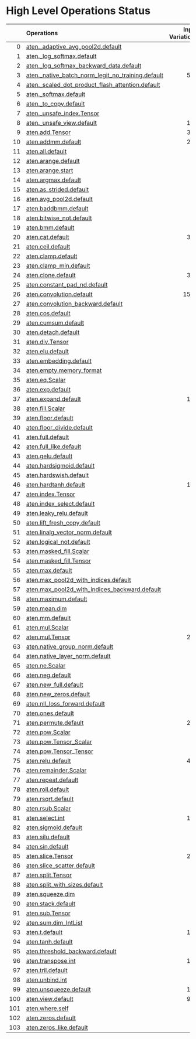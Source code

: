 # High Level Operations Status
|     | Operations                                                                                                           |   Input Variations |   Converted |   Removed |   Fallback | Completed   |   Score |
|----:|:---------------------------------------------------------------------------------------------------------------------|-------------------:|------------:|----------:|-----------:|:------------|--------:|
|   0 | [aten._adaptive_avg_pool2d.default](operations/aten._adaptive_avg_pool2d.default.md)                                 |                  1 |           1 |         0 |          0 | ✅          |    1    |
|   1 | [aten._log_softmax.default](operations/aten._log_softmax.default.md)                                                 |                  2 |           2 |         0 |          0 | ✅          |    1    |
|   2 | [aten._log_softmax_backward_data.default](operations/aten._log_softmax_backward_data.default.md)                     |                  1 |           0 |         0 |          0 | ✘           |    0    |
|   3 | [aten._native_batch_norm_legit_no_training.default](operations/aten._native_batch_norm_legit_no_training.default.md) |                570 |           0 |         0 |          0 | ✘           |    0    |
|   4 | [aten._scaled_dot_product_flash_attention.default](operations/aten._scaled_dot_product_flash_attention.default.md)   |                 13 |           0 |         0 |          0 | ✘           |    0    |
|   5 | [aten._softmax.default](operations/aten._softmax.default.md)                                                         |                 47 |          39 |         0 |          0 | 🚧          |    0.83 |
|   6 | [aten._to_copy.default](operations/aten._to_copy.default.md)                                                         |                 62 |           0 |        10 |          0 | 🚧          |    0.16 |
|   7 | [aten._unsafe_index.Tensor](operations/aten._unsafe_index.Tensor.md)                                                 |                 37 |           0 |         0 |          0 | ✘           |    0    |
|   8 | [aten._unsafe_view.default](operations/aten._unsafe_view.default.md)                                                 |                119 |         103 |         0 |          0 | 🚧          |    0.87 |
|   9 | [aten.add.Tensor](operations/aten.add.Tensor.md)                                                                     |                382 |         287 |         0 |          0 | 🚧          |    0.75 |
|  10 | [aten.addmm.default](operations/aten.addmm.default.md)                                                               |                258 |         235 |         0 |          0 | 🚧          |    0.91 |
|  11 | [aten.all.default](operations/aten.all.default.md)                                                                   |                  1 |           0 |         0 |          0 | ✘           |    0    |
|  12 | [aten.arange.default](operations/aten.arange.default.md)                                                             |                 34 |           0 |         0 |          0 | ✘           |    0    |
|  13 | [aten.arange.start](operations/aten.arange.start.md)                                                                 |                 24 |           0 |         0 |          0 | ✘           |    0    |
|  14 | [aten.argmax.default](operations/aten.argmax.default.md)                                                             |                  2 |           0 |         0 |          0 | ✘           |    0    |
|  15 | [aten.as_strided.default](operations/aten.as_strided.default.md)                                                     |                  2 |           0 |         0 |          0 | ✘           |    0    |
|  16 | [aten.avg_pool2d.default](operations/aten.avg_pool2d.default.md)                                                     |                 16 |           0 |         0 |          0 | ✘           |    0    |
|  17 | [aten.baddbmm.default](operations/aten.baddbmm.default.md)                                                           |                  3 |           1 |         0 |          0 | 🚧          |    0.33 |
|  18 | [aten.bitwise_not.default](operations/aten.bitwise_not.default.md)                                                   |                  1 |           0 |         0 |          0 | ✘           |    0    |
|  19 | [aten.bmm.default](operations/aten.bmm.default.md)                                                                   |                 94 |          79 |         0 |          0 | 🚧          |    0.84 |
|  20 | [aten.cat.default](operations/aten.cat.default.md)                                                                   |                388 |           0 |         0 |          0 | ✘           |    0    |
|  21 | [aten.ceil.default](operations/aten.ceil.default.md)                                                                 |                 14 |           0 |         0 |          0 | ✘           |    0    |
|  22 | [aten.clamp.default](operations/aten.clamp.default.md)                                                               |                 54 |          43 |         0 |          0 | 🚧          |    0.8  |
|  23 | [aten.clamp_min.default](operations/aten.clamp_min.default.md)                                                       |                  9 |           0 |         0 |          0 | ✘           |    0    |
|  24 | [aten.clone.default](operations/aten.clone.default.md)                                                               |                348 |         312 |         0 |          0 | 🚧          |    0.9  |
|  25 | [aten.constant_pad_nd.default](operations/aten.constant_pad_nd.default.md)                                           |                 41 |          30 |         0 |          0 | 🚧          |    0.73 |
|  26 | [aten.convolution.default](operations/aten.convolution.default.md)                                                   |               1575 |           0 |         0 |          0 | ✘           |    0    |
|  27 | [aten.convolution_backward.default](operations/aten.convolution_backward.default.md)                                 |                  2 |           0 |         0 |          0 | ✘           |    0    |
|  28 | [aten.cos.default](operations/aten.cos.default.md)                                                                   |                  2 |           1 |         0 |          0 | 🚧          |    0.5  |
|  29 | [aten.cumsum.default](operations/aten.cumsum.default.md)                                                             |                  4 |           0 |         0 |          0 | ✘           |    0    |
|  30 | [aten.detach.default](operations/aten.detach.default.md)                                                             |                  5 |           0 |         0 |          0 | ✘           |    0    |
|  31 | [aten.div.Tensor](operations/aten.div.Tensor.md)                                                                     |                 71 |          34 |         0 |          0 | 🚧          |    0.48 |
|  32 | [aten.elu.default](operations/aten.elu.default.md)                                                                   |                  1 |           0 |         0 |          0 | ✘           |    0    |
|  33 | [aten.embedding.default](operations/aten.embedding.default.md)                                                       |                 34 |           5 |         0 |          0 | 🚧          |    0.15 |
|  34 | [aten.empty.memory_format](operations/aten.empty.memory_format.md)                                                   |                  2 |           0 |         0 |          0 | ✘           |    0    |
|  35 | [aten.eq.Scalar](operations/aten.eq.Scalar.md)                                                                       |                  9 |           3 |         0 |          0 | 🚧          |    0.33 |
|  36 | [aten.exp.default](operations/aten.exp.default.md)                                                                   |                 13 |          10 |         0 |          0 | 🚧          |    0.77 |
|  37 | [aten.expand.default](operations/aten.expand.default.md)                                                             |                186 |          14 |        13 |          0 | 🚧          |    0.15 |
|  38 | [aten.fill.Scalar](operations/aten.fill.Scalar.md)                                                                   |                  7 |           0 |         0 |          0 | ✘           |    0    |
|  39 | [aten.floor.default](operations/aten.floor.default.md)                                                               |                  2 |           2 |         0 |          0 | ✅          |    1    |
|  40 | [aten.floor_divide.default](operations/aten.floor_divide.default.md)                                                 |                  1 |           0 |         0 |          0 | ✘           |    0    |
|  41 | [aten.full.default](operations/aten.full.default.md)                                                                 |                  5 |           3 |         0 |          0 | 🚧          |    0.6  |
|  42 | [aten.full_like.default](operations/aten.full_like.default.md)                                                       |                  1 |           0 |         0 |          0 | ✘           |    0    |
|  43 | [aten.gelu.default](operations/aten.gelu.default.md)                                                                 |                 49 |          44 |         0 |          0 | 🚧          |    0.9  |
|  44 | [aten.hardsigmoid.default](operations/aten.hardsigmoid.default.md)                                                   |                 15 |           0 |         0 |          0 | ✘           |    0    |
|  45 | [aten.hardswish.default](operations/aten.hardswish.default.md)                                                       |                 27 |           0 |         0 |          0 | ✘           |    0    |
|  46 | [aten.hardtanh.default](operations/aten.hardtanh.default.md)                                                         |                112 |           0 |         0 |          0 | ✘           |    0    |
|  47 | [aten.index.Tensor](operations/aten.index.Tensor.md)                                                                 |                 22 |           0 |         0 |          0 | ✘           |    0    |
|  48 | [aten.index_select.default](operations/aten.index_select.default.md)                                                 |                  1 |           0 |         0 |          0 | ✘           |    0    |
|  49 | [aten.leaky_relu.default](operations/aten.leaky_relu.default.md)                                                     |                 13 |          13 |         0 |          0 | ✅          |    1    |
|  50 | [aten.lift_fresh_copy.default](operations/aten.lift_fresh_copy.default.md)                                           |                  1 |           0 |         0 |          0 | ✘           |    0    |
|  51 | [aten.linalg_vector_norm.default](operations/aten.linalg_vector_norm.default.md)                                     |                 11 |           0 |         0 |          0 | ✘           |    0    |
|  52 | [aten.logical_not.default](operations/aten.logical_not.default.md)                                                   |                  1 |           0 |         0 |          0 | ✘           |    0    |
|  53 | [aten.masked_fill.Scalar](operations/aten.masked_fill.Scalar.md)                                                     |                 18 |          16 |         0 |          0 | 🚧          |    0.89 |
|  54 | [aten.masked_fill.Tensor](operations/aten.masked_fill.Tensor.md)                                                     |                  1 |           0 |         0 |          0 | ✘           |    0    |
|  55 | [aten.max.default](operations/aten.max.default.md)                                                                   |                  2 |           0 |         0 |          0 | ✘           |    0    |
|  56 | [aten.max_pool2d_with_indices.default](operations/aten.max_pool2d_with_indices.default.md)                           |                 45 |           0 |         0 |          0 | ✘           |    0    |
|  57 | [aten.max_pool2d_with_indices_backward.default](operations/aten.max_pool2d_with_indices_backward.default.md)         |                  1 |           0 |         0 |          0 | ✘           |    0    |
|  58 | [aten.maximum.default](operations/aten.maximum.default.md)                                                           |                  1 |           1 |         0 |          0 | ✅          |    1    |
|  59 | [aten.mean.dim](operations/aten.mean.dim.md)                                                                         |                 80 |          80 |         0 |          0 | ✅          |    1    |
|  60 | [aten.mm.default](operations/aten.mm.default.md)                                                                     |                 51 |          43 |         0 |          0 | 🚧          |    0.84 |
|  61 | [aten.mul.Scalar](operations/aten.mul.Scalar.md)                                                                     |                  2 |           0 |         0 |          0 | ✘           |    0    |
|  62 | [aten.mul.Tensor](operations/aten.mul.Tensor.md)                                                                     |                296 |         213 |         0 |          0 | 🚧          |    0.72 |
|  63 | [aten.native_group_norm.default](operations/aten.native_group_norm.default.md)                                       |                 23 |           0 |         0 |          0 | ✘           |    0    |
|  64 | [aten.native_layer_norm.default](operations/aten.native_layer_norm.default.md)                                       |                 76 |          70 |         0 |          0 | 🚧          |    0.92 |
|  65 | [aten.ne.Scalar](operations/aten.ne.Scalar.md)                                                                       |                  7 |           3 |         0 |          0 | 🚧          |    0.43 |
|  66 | [aten.neg.default](operations/aten.neg.default.md)                                                                   |                  2 |           0 |         0 |          0 | ✘           |    0    |
|  67 | [aten.new_full.default](operations/aten.new_full.default.md)                                                         |                  3 |           0 |         0 |          0 | ✘           |    0    |
|  68 | [aten.new_zeros.default](operations/aten.new_zeros.default.md)                                                       |                 13 |           0 |         0 |          0 | ✘           |    0    |
|  69 | [aten.nll_loss_forward.default](operations/aten.nll_loss_forward.default.md)                                         |                  1 |           0 |         0 |          0 | ✘           |    0    |
|  70 | [aten.ones.default](operations/aten.ones.default.md)                                                                 |                  2 |           0 |         0 |          0 | ✘           |    0    |
|  71 | [aten.permute.default](operations/aten.permute.default.md)                                                           |                213 |         183 |         0 |          0 | 🚧          |    0.86 |
|  72 | [aten.pow.Scalar](operations/aten.pow.Scalar.md)                                                                     |                  1 |           0 |         0 |          0 | ✘           |    0    |
|  73 | [aten.pow.Tensor_Scalar](operations/aten.pow.Tensor_Scalar.md)                                                       |                 10 |           6 |         0 |          0 | 🚧          |    0.6  |
|  74 | [aten.pow.Tensor_Tensor](operations/aten.pow.Tensor_Tensor.md)                                                       |                  1 |           0 |         0 |          0 | ✘           |    0    |
|  75 | [aten.relu.default](operations/aten.relu.default.md)                                                                 |                419 |         389 |         0 |          0 | 🚧          |    0.93 |
|  76 | [aten.remainder.Scalar](operations/aten.remainder.Scalar.md)                                                         |                  1 |           0 |         0 |          0 | ✘           |    0    |
|  77 | [aten.repeat.default](operations/aten.repeat.default.md)                                                             |                 12 |           8 |         1 |          0 | 🚧          |    0.75 |
|  78 | [aten.roll.default](operations/aten.roll.default.md)                                                                 |                 24 |           0 |         0 |          0 | ✘           |    0    |
|  79 | [aten.rsqrt.default](operations/aten.rsqrt.default.md)                                                               |                  6 |           0 |         0 |          0 | ✘           |    0    |
|  80 | [aten.rsub.Scalar](operations/aten.rsub.Scalar.md)                                                                   |                 34 |           9 |         0 |          0 | 🚧          |    0.26 |
|  81 | [aten.select.int](operations/aten.select.int.md)                                                                     |                111 |           0 |         0 |          0 | ✘           |    0    |
|  82 | [aten.sigmoid.default](operations/aten.sigmoid.default.md)                                                           |                 57 |          53 |         0 |          0 | 🚧          |    0.93 |
|  83 | [aten.silu.default](operations/aten.silu.default.md)                                                                 |                 27 |          16 |         0 |          0 | 🚧          |    0.59 |
|  84 | [aten.sin.default](operations/aten.sin.default.md)                                                                   |                  2 |           1 |         0 |          0 | 🚧          |    0.5  |
|  85 | [aten.slice.Tensor](operations/aten.slice.Tensor.md)                                                                 |                292 |          23 |        22 |          0 | 🚧          |    0.15 |
|  86 | [aten.slice_scatter.default](operations/aten.slice_scatter.default.md)                                               |                 18 |           0 |         0 |          0 | ✘           |    0    |
|  87 | [aten.split.Tensor](operations/aten.split.Tensor.md)                                                                 |                 10 |           7 |         0 |          0 | 🚧          |    0.7  |
|  88 | [aten.split_with_sizes.default](operations/aten.split_with_sizes.default.md)                                         |                  6 |           0 |         0 |          0 | ✘           |    0    |
|  89 | [aten.squeeze.dim](operations/aten.squeeze.dim.md)                                                                   |                 10 |          10 |         0 |          0 | ✅          |    1    |
|  90 | [aten.stack.default](operations/aten.stack.default.md)                                                               |                 27 |           0 |         0 |          0 | ✘           |    0    |
|  91 | [aten.sub.Tensor](operations/aten.sub.Tensor.md)                                                                     |                 67 |          50 |         0 |          0 | 🚧          |    0.75 |
|  92 | [aten.sum.dim_IntList](operations/aten.sum.dim_IntList.md)                                                           |                  4 |           0 |         0 |          0 | ✘           |    0    |
|  93 | [aten.t.default](operations/aten.t.default.md)                                                                       |                158 |         148 |         0 |          0 | 🚧          |    0.94 |
|  94 | [aten.tanh.default](operations/aten.tanh.default.md)                                                                 |                  9 |           8 |         0 |          0 | 🚧          |    0.89 |
|  95 | [aten.threshold_backward.default](operations/aten.threshold_backward.default.md)                                     |                  3 |           0 |         0 |          0 | ✘           |    0    |
|  96 | [aten.transpose.int](operations/aten.transpose.int.md)                                                               |                146 |         131 |         0 |          0 | 🚧          |    0.9  |
|  97 | [aten.tril.default](operations/aten.tril.default.md)                                                                 |                  1 |           0 |         0 |          0 | ✘           |    0    |
|  98 | [aten.unbind.int](operations/aten.unbind.int.md)                                                                     |                  3 |           0 |         0 |          0 | ✘           |    0    |
|  99 | [aten.unsqueeze.default](operations/aten.unsqueeze.default.md)                                                       |                133 |          85 |         0 |          0 | 🚧          |    0.64 |
| 100 | [aten.view.default](operations/aten.view.default.md)                                                                 |                970 |         830 |         0 |          0 | 🚧          |    0.86 |
| 101 | [aten.where.self](operations/aten.where.self.md)                                                                     |                  1 |           0 |         0 |          0 | ✘           |    0    |
| 102 | [aten.zeros.default](operations/aten.zeros.default.md)                                                               |                  1 |           0 |         0 |          0 | ✘           |    0    |
| 103 | [aten.zeros_like.default](operations/aten.zeros_like.default.md)                                                     |                  5 |           0 |         0 |          0 | ✘           |    0    |

